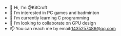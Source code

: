 - 👋 Hi, I’m @KitCroft
- 👀 I’m interested in PC games and badminton
- 🌱 I’m currently learning C programming 
- 💞️ I’m looking to collaborate on GPU design 
- 📫 You can reach me by email:1435257489@qq.com

<!---
KitCroft/KitCroft is a ✨ special ✨ repository because its `README.md` (this file) appears on your GitHub profile.
You can click the Preview link to take a look at your changes.
--->
